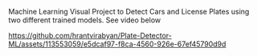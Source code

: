 Machine Learning Visual Project to Detect Cars and License Plates using two different trained models. See video below 


https://github.com/hrantvirabyan/Plate-Detector-ML/assets/113553059/e5dcaf97-f8ca-4560-926e-67ef45790d9d

